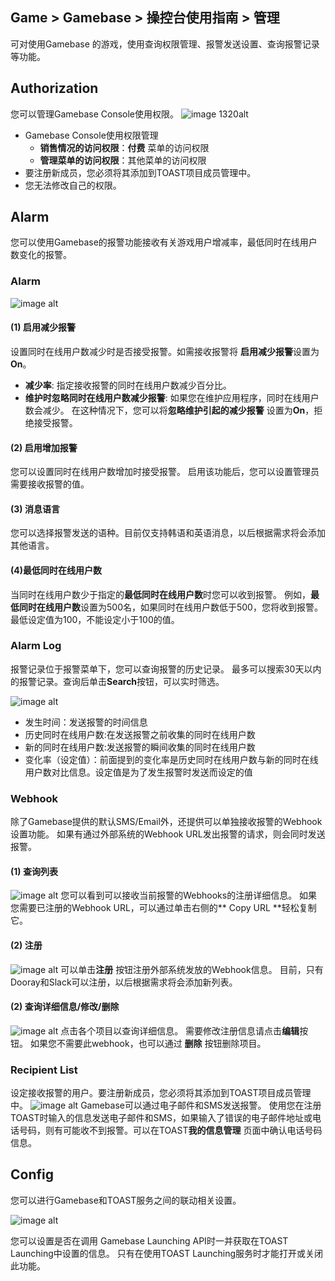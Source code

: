 ## Game > Gamebase > 操控台使用指南 >  管理

可对使用Gamebase 的游戏，使用查询权限管理、报警发送设置、查询报警记录等功能。



## Authorization

您可以管理Gamebase Console使用权限。
![image 1320alt](http://static.toastoven.net/prod_gamebase/Operators_Guide/Console_Management_Authorization1_1.2.png)

* Gamebase Console使用权限管理
  * **销售情况的访问权限**：**付费** 菜单的访问权限
  * **管理菜单的访问权限**：其他菜单的访问权限
* 要注册新成员，您必须将其添加到TOAST项目成员管理中。
* 您无法修改自己的权限。

  
## Alarm

您可以使用Gamebase的报警功能接收有关游戏用户增减率，最低同时在线用户数变化的报警。

### Alarm

![image alt](http://static.toastoven.net/prod_gamebase/Operators_Guide/Console_Management_Alarm1_1.7.png)

#### (1) 启用减少报警
设置同时在线用户数减少时是否接受报警。如需接收报警将 **启用减少报警**设置为 **On**。

- **减少率**: 指定接收报警的同时在线用户数减少百分比。
- **维护时忽略同时在线用户数减少报警**: 如果您在维护应用程序，同时在线用户数会减少。
  在这种情况下，您可以将**忽略维护引起的减少报警** 设置为**On**，拒绝接受报警。

#### (2) 启用增加报警
您可以设置同时在线用户数增加时接受报警。
启用该功能后，您可以设置管理员需要接收报警的值。

#### (3) 消息语言
您可以选择报警发送的语种。目前仅支持韩语和英语消息，以后根据需求将会添加其他语言。

#### (4)最低同时在线用户数
当同时在线用户数少于指定的**最低同时在线用户数**时您可以收到报警。 例如，**最低同时在线用户数**设置为500名，如果同时在线用户数低于500，您将收到报警。最低设定值为100，不能设定小于100的值。

### Alarm Log

报警记录位于报警菜单下，您可以查询报警的历史记录。
最多可以搜索30天以内的报警记录。查询后单击**Search**按钮，可以实时筛选。

![image alt](http://static.toastoven.net/prod_gamebase/Operators_Guide/Console_Management_Alarm2_1.0.png)

- 发生时间：发送报警的时间信息
- 历史同时在线用户数:在发送报警之前收集的同时在线用户数
- 新的同时在线用户数:发送报警的瞬间收集的同时在线用户数
- 变化率（设定值）：前面提到的变化率是历史同时在线用户数与新的同时在线用户数对比信息。设定值是为了发生报警时发送而设定的值

### Webhook
除了Gamebase提供的默认SMS/Email外，还提供可以单独接收报警的Webhook设置功能。
如果有通过外部系统的Webhook URL发出报警的请求，则会同时发送报警。

#### (1) 查询列表
![image alt](http://static.toastoven.net/prod_gamebase/Operators_Guide/Console_Management_Alarm4_1.1.png)
您可以看到可以接收当前报警的Webhooks的注册详细信息。
如果您需要已注册的Webhook URL，可以通过单击右侧的** Copy URL **轻松复制它。

#### (2) 注册
![image alt](http://static.toastoven.net/prod_gamebase/Operators_Guide/Console_Management_Alarm4_2.0.png)
可以单击**注册** 按钮注册外部系统发放的Webhook信息。
目前，只有Dooray和Slack可以注册，以后根据需求将会添加新列表。

#### (2) 查询详细信息/修改/删除
![image alt](http://static.toastoven.net/prod_gamebase/Operators_Guide/Console_Management_Alarm4_3.1.png)
点击各个项目以查询详细信息。
需要修改注册信息请点击**编辑**按钮。 如果您不需要此webhook，也可以通过 **删除** 按钮删除项目。

### Recipient List

设定接收报警的用户。要注册新成员，您必须将其添加到TOAST项目成员管理中。
![image alt](http://static.toastoven.net/prod_gamebase/Operators_Guide/Console_Management_Alarm3_1.1.png)
Gamebase可以通过电子邮件和SMS发送报警。
使用您在注册TOAST时输入的信息发送电子邮件和SMS，如果输入了错误的电子邮件地址或电话号码，则有可能收不到报警。可以在TOAST**我的信息管理** 页面中确认电话号码信息。


## Config

您可以进行Gamebase和TOAST服务之间的联动相关设置。

![image alt](http://static.toastoven.net/prod_gamebase/Operators_Guide/Console_Management_Config1_1.0.png)

您可以设置是否在调用 Gamebase Launching API时一并获取在TOAST Launching中设置的信息。 只有在使用TOAST Launching服务时才能打开或关闭此功能。
